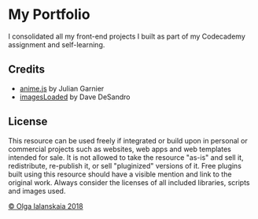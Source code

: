 # My Portfolio

I consolidated all my front-end projects I built as part of my Codecademy assignment and self-learning.

## Credits

- [anime.js](http://anime-js.com/) by Julian Garnier
- [imagesLoaded](http://imagesloaded.desandro.com/) by Dave DeSandro

## License
This resource can be used freely if integrated or build upon in personal or commercial projects such as websites, web apps and web templates intended for sale. It is not allowed to take the resource "as-is" and sell it, redistribute, re-publish it, or sell "pluginized" versions of it. Free plugins built using this resource should have a visible mention and link to the original work. Always consider the licenses of all included libraries, scripts and images used.

[© Olga Ialanskaia 2018](https://www.linkedin.com/in/olga-ialanskaia-3951244/)
